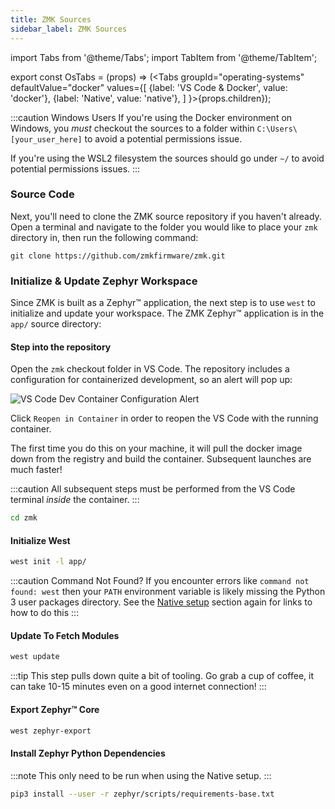 ```yaml
---
title: ZMK Sources
sidebar_label: ZMK Sources
---
```


import Tabs from '@theme/Tabs';
import TabItem from '@theme/TabItem';

export const OsTabs = (props) => (<Tabs
groupId="operating-systems"
defaultValue="docker"
values={[
{label: 'VS Code & Docker', value: 'docker'},
{label: 'Native', value: 'native'},
]
}>{props.children}</Tabs>);

:::caution Windows Users
If you're using the Docker environment on Windows, you _must_ checkout the sources to a folder within `C:\Users\[your_user_here]` to avoid a potential permissions issue.

If you're using the WSL2 filesystem the sources should go under `~/` to avoid potential permissions issues.
:::

### Source Code

Next, you'll need to clone the ZMK source repository if you haven't already. Open a terminal and navigate to the folder you would like to place your `zmk` directory in, then run the following command:

```
git clone https://github.com/zmkfirmware/zmk.git
```

### Initialize & Update Zephyr Workspace

Since ZMK is built as a Zephyr™ application, the next step is
to use `west` to initialize and update your workspace. The ZMK
Zephyr™ application is in the `app/` source directory:

#### Step into the repository

<OsTabs>
<TabItem value="docker">

Open the `zmk` checkout folder in VS Code. The repository includes a configuration for containerized development, so an alert will pop up:

![VS Code Dev Container Configuration Alert](../../assets/dev-setup/vscode_devcontainer.png)

Click `Reopen in Container` in order to reopen the VS Code with the running container.

The first time you do this on your machine, it will pull the docker image down from the registry and build the container. Subsequent launches are much faster!

:::caution
All subsequent steps must be performed from the VS Code terminal _inside_ the container.
:::

</TabItem>

<TabItem value="native">

```sh
cd zmk
```

</TabItem>
</OsTabs>

#### Initialize West

```sh
west init -l app/
```

:::caution Command Not Found?
If you encounter errors like `command not found: west` then your `PATH` environment variable is likely
missing the Python 3 user packages directory. See the [Native setup](native/)
section again for links to how to do this
:::

#### Update To Fetch Modules

```sh
west update
```

:::tip
This step pulls down quite a bit of tooling. Go grab a cup of coffee, it can take 10-15 minutes even on a good internet connection!
:::

#### Export Zephyr™ Core

```sh
west zephyr-export
```

#### Install Zephyr Python Dependencies

:::note
This only need to be run when using the Native setup.
:::

```sh
pip3 install --user -r zephyr/scripts/requirements-base.txt
```
